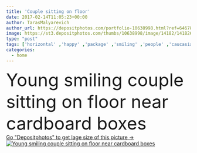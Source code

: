 ```yaml
---
title: 'Couple sitting on floor'
date: 2017-02-14T11:05:23+00:00
author: TarasMalyarevich
author_url: https://depositphotos.com/portfolio-10638998.html?ref=64678756
image: https://st3.depositphotos.com/thumbs/10638998/image/14182/141826178/api_thumb_450.jpg?forcejpeg=true
type: "post"
tags: ['horizontal' ,'happy' ,'package' ,'smiling' ,'people' ,'caucasian' ,'packing' ,'friendship' ,'man' ,'home' ,'couple' ,'moving' ,'woman' ,'boxes' ,'togetherness' ,'friends' ,'indoors' ,'casual' ,'closeness' ,'fireplace' ,'relationship' ,'magazines' ,'relocation' ,'unpacking' ,'relocating' ,'selective focus' ,'new home' ,'moving in' ,'Cardboard Boxes' ,'carton boxes' ]
categories: 
  - home
---
```

<div aling="center">
            <font size="60"> Young smiling couple sitting on floor near cardboard boxes</font>   
</div>
<div>
    <a href='https://st3.depositphotos.com/thumbs/10638998/image/14182/141826178/api_thumb_450.jpg?forcejpeg=true?ref=64678756' target=_blank > Go "Depositphotos" to get lage size of this picture ->
        <img href='https://st3.depositphotos.com/thumbs/10638998/image/14182/141826178/api_thumb_450.jpg?forcejpeg=true?ref=64678756' src='https://st3.depositphotos.com/10638998/14182/i/950/depositphotos_141826178-stock-photo-couple-sitting-on-floor.jpg?forcejpeg=true' alt='Young smiling couple sitting on floor near cardboard boxes' >
    </a>
</div>
